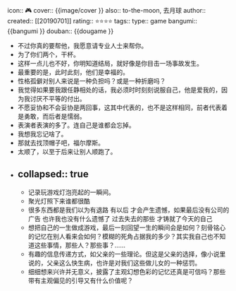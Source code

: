 icon:: 🎮
cover:: {{image/cover }}
also:: to-the-moon, 去月球
author:: 
created:: [[20190701]]
rating:: ⭐⭐⭐⭐
tags:: 
type:: game
bangumi:: {{bangumi }}
douban:: {{dougame }}

- 不过你真的要帮他，我愿意请专业人士来帮你。
- 为了你们两个，干杯。
- 这样一点儿也不好，你明知道结局，就好像是你目击一场事故发生。
- 最重要的是，此时此刻，他们是幸福的。
- 性格孤僻对别人来说是一种负担吗？或是一种折磨吗？
- 我觉得如果要我跟任静相处的话，我必须时时刻刻说服自己，他是爱我的，因为我讨厌不平等的付出。
- 不愿妥协和不会妥协是两回事，这其中代表的，也不是这样相同，前者代表着是勇敢，而后者是懦弱。
- 表演者表演的多了。连自己是谁都会忘掉。
- 我想我忘记啥了。
- 那就去找顶帽子吧，福尔摩斯。
- 太顺了，以至于后来让别人顺跑了。
- collapsed:: true
  ---
  - 记录玩游戏灯泡亮起的一瞬间。
  - 聚光灯照下来谁都很酷
  - 很多东西都是我们以为有退路 有以后 才会产生遗憾，如果最后没有公司的广告 也许我也没有什么遗憾了 过去失去的那些 才铸就了今天的自己
  - 想把自己的一生做成游戏，最后一刻回望一生的瞬间会是如何？刻骨铭心的记忆在别人看来会如何？模糊的死角占据我的多少？其实我自己也不知道这些事情，那些人？那些事？……
  - 有趣的信息传递方式，如父亲的一些理论。但这是父亲的选择，像小说里说的，父亲这么快生病，也许是对我们这些做儿女的一种惩罚。
  - 细细想来兴许并无意义，披露了主观幻想色彩的记忆还真是可信吗？那些带有主观偏见的引导又有什么价值呢？
